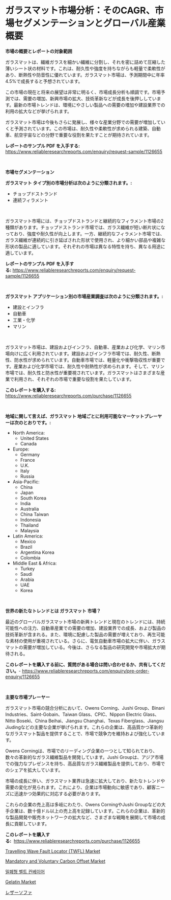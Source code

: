<p><h1>ガラスマット市場分析：そのCAGR、市場セグメンテーションとグローバル産業概要</h1></p><p><strong>市場の概要とレポートの対象範囲</strong></p>
<p><p>ガラスマットは、繊維ガラスを細かい繊維に分割し、それを密に詰めて圧縮した薄いシート状の材料です。これは、耐久性や強度を持ちながらも軽量で柔軟性があり、断熱性や防音性に優れています。ガラスマット市場は、予測期間中に年率4.5%で成長すると予想されています。</p><p>この市場の現在と将来の展望は非常に明るく、市場成長分析も順調です。市場予測では、需要の増加、新興市場の拡大、技術革新などが成長を後押ししています。最新の市場トレンドは、環境にやさしい製品への需要の増加や建設業界での利用の拡大などが挙げられます。</p><p>ガラスマット市場は今後もさらに発展し、様々な産業分野での需要が増加していくと予測されています。この市場は、耐久性や柔軟性が求められる建築、自動車、航空宇宙などの分野で重要な役割を果たすことが期待されています。</p></p>
<p><strong>レポートのサンプル PDF を入手する:</strong> <a href="https://www.reliableresearchreports.com/enquiry/request-sample/1126655">https://www.reliableresearchreports.com/enquiry/request-sample/1126655</a></p>
<p>&nbsp;</p>
<p><strong>市場セグメンテーション</strong></p>
<p><strong>ガラスマット タイプ別の市場分析は次のように分類されます。:</strong></p>
<p><ul><li>チョップドストランド</li><li>連続フィラメント</li></ul></p>
<p>&nbsp;</p>
<p><p>ガラスマット市場には、チョップドストランドと継続的なフィラメント市場の2種類があります。チョップドストランド市場では、ガラス繊維が短い断片状になっており、強度や耐久性が向上します。一方、継続的なフィラメント市場では、ガラス繊維が連続的に引き延ばされた形状で使用され、より細かい部品や複雑な形状の製品に適しています。それぞれの市場は異なる特性を持ち、異なる用途に適しています。</p></p>
<p><strong>レポートのサンプル PDF を入手する:</strong>&nbsp;<a href="https://www.reliableresearchreports.com/enquiry/request-sample/1126655">https://www.reliableresearchreports.com/enquiry/request-sample/1126655</a></p>
<p>&nbsp;</p>
<p><strong> ガラスマット アプリケーション別の市場産業調査は次のように分類されます。:</strong></p>
<p><ul><li>建設とインフラ</li><li>自動車</li><li>工業・化学</li><li>マリン</li></ul></p>
<p>&nbsp;</p>
<p><p>ガラスマット市場は、建設およびインフラ、自動車、産業および化学、マリン市場向けに広く利用されています。建設およびインフラ市場では、耐久性、断熱性、防水性が求められています。自動車市場では、軽量化や衝撃吸収性が重要です。産業および化学市場では、耐久性や耐熱性が求められます。そして、マリン市場では、耐久性と防水性が重要視されています。ガラスマットはさまざまな産業で利用され、それぞれの市場で重要な役割を果たしています。</p></p>
<p><strong>このレポートを購入する:</strong>&nbsp; <a href="https://www.reliableresearchreports.com/purchase/1126655">https://www.reliableresearchreports.com/purchase/1126655</a></p>
<p>&nbsp;</p>
<p><strong>地域に関して言えば、ガラスマット 地域ごとに利用可能なマーケットプレーヤーは次のとおりです。:</strong></p>
<p><ul>
    <li>
        North America:
        <ul>
            <li>United States</li>
            <li>Canada</li>
        </ul>
    </li>
    <li>
        Europe:
        <ul>
            <li>Germany</li>
            <li>France</li>
            <li>U.K.</li>
            <li>Italy</li>
            <li>Russia</li>
        </ul>
    </li>
    <li>
        Asia-Pacific:
        <ul>
            <li>China</li>
            <li>Japan</li>
            <li>South Korea</li>
            <li>India</li>
            <li>Australia</li>
            <li>China Taiwan</li>
            <li>Indonesia</li>
            <li>Thailand</li>
            <li>Malaysia</li>
        </ul>
    </li>
    <li>
        Latin America:
        <ul>
            <li>Mexico</li>
            <li>Brazil</li>
            <li>Argentina Korea</li>
            <li>Colombia</li>
        </ul>
    </li>
    <li>
        Middle East & Africa:
        <ul>
            <li>Turkey</li>
            <li>Saudi</li>
            <li>Arabia</li>
            <li>UAE</li>
            <li>Korea</li>
        </ul>
    </li>
    </ul></p>
<p>&nbsp;</p>
<p><strong>世界の新たなトレンドとは ガラスマット 市場？</strong></p>
<p><p>最近のグローバルガラスマット市場の新興トレンドと現在のトレンドには、持続可能性への注力、自動車産業での需要の増加、建設業界での成長、および製品の技術革新が含まれる。また、環境に配慮した製品の需要が増えており、再生可能な素材の使用が重視されている。さらに、電気自動車市場の拡大に伴い、ガラスマットの需要が増加している。今後は、さらなる製品の研究開発や市場拡大が期待される。</p></p>
<p><strong>このレポートを購入する前に、質問がある場合は問い合わせるか、共有してください。</strong>- <a href="https://www.reliableresearchreports.com/enquiry/pre-order-enquiry/1126655">https://www.reliableresearchreports.com/enquiry/pre-order-enquiry/1126655</a></p>
<p>&nbsp;</p>
<p><strong>主要な市場プレーヤー</strong></p>
<p><p>ガラスマット市場の競合分析において、Owens Corning、Jushi Group、Binani Industries、Saint-Gobain、Taiwan Glass、CPIC、Nippon Electric Glass、Nitto Boseki、China Beihai、Jiangsu Changhai、Texas Fiberglass、Jiangsu Jiudingなどの主要な企業が挙げられます。これらの企業は、高品質かつ革新的なガラスマット製品を提供することで、市場で競争力を維持および強化しています。</p><p>Owens Corningは、市場でのリーディング企業の一つとして知られており、数々の革新的なガラス繊維製品を開発しています。Jushi Groupは、アジア市場での強力なプレゼンスを持ち、高品質なガラス繊維製品を提供しており、市場でのシェアを拡大しています。</p><p>市場の成長に伴い、ガラスマット業界は急速に拡大しており、新たなトレンドや需要の変化が見られます。これにより、企業は市場動向に敏感であり、顧客ニーズに迅速かつ効果的に対応する必要があります。</p><p>これらの企業の売上高は多岐にわたり、Owens CorningやJushi Groupなどの大手企業は、数十億ドル以上の売上高を記録しています。これらの企業は、革新的な製品開発や販売ネットワークの拡大など、さまざまな戦略を展開して市場の成長に貢献しています。</p></p>
<p><strong>このレポートを購入する:</strong>&nbsp;&nbsp;<a href="https://www.reliableresearchreports.com/purchase/1126655">https://www.reliableresearchreports.com/purchase/1126655</a></p>
<p><p><a href="https://view.publitas.com/reportprime-1/travelling-wave-fault-locator-twfl-market-challenges-opportunities-and-growth-drivers-and-major-market-players-forecasted-for-period-from-2024-2031/">Travelling Wave Fault Locator (TWFL) Market</a></p><p><a href="https://view.publitas.com/reportprime-1/mandatory-and-voluntary-carbon-offset-market-research-report-provides-thorough-industry-overview-which-offers-an-in-depth-analysis-of-product-trends-and-new-market-divisions/">Mandatory and Voluntary Carbon Offset Market</a></p><p><a href="https://github.com/idcefvhkdut6/Market-Research-Report-List-1/blob/main/5670833189712.md">밀폐형 벨트 컨베이어</a></p><p><a href="https://github.com/GroverBarry/Market-Research-Report-List-4/blob/main/gelatin-market.md">Gelatin Market</a></p><p><a href="https://medium.com/@kelsitorphy644/%E3%83%AC%E3%82%B6%E3%83%BC%E3%82%BD%E3%83%95%E3%82%A1%E5%B8%82%E5%A0%B4-2031%E5%B9%B4%E3%81%BE%E3%81%A7%E3%81%AE%E3%83%88%E3%83%AC%E3%83%B3%E3%83%89-%E4%BA%88%E6%B8%AC-%E7%AB%B6%E4%BA%89%E5%88%86%E6%9E%90-3e424814326f">レザーソファ</a></p></p>